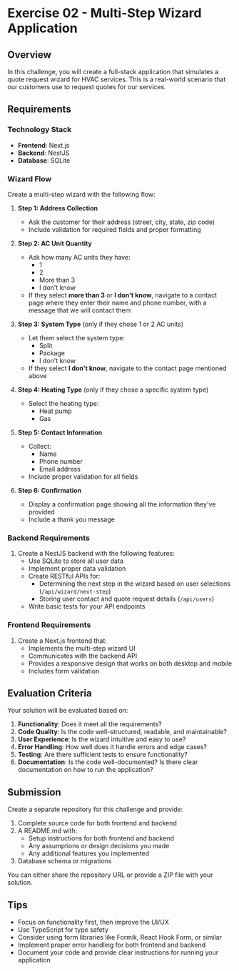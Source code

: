 # Exercise 02 - Multi-Step Wizard Application

## Overview

In this challenge, you will create a full-stack application that simulates a quote request wizard for HVAC services. This is a real-world scenario that our customers use to request quotes for our services.

## Requirements

### Technology Stack

- **Frontend**: Next.js
- **Backend**: NestJS
- **Database**: SQLite

### Wizard Flow

Create a multi-step wizard with the following flow:

1. **Step 1: Address Collection**
   - Ask the customer for their address (street, city, state, zip code)
   - Include validation for required fields and proper formatting

2. **Step 2: AC Unit Quantity**
   - Ask how many AC units they have:
     - 1
     - 2
     - More than 3
     - I don't know
   - If they select **more than 3** or **I don't know**, navigate to a contact page where they enter their name and phone number, with a message that we will contact them

3. **Step 3: System Type** (only if they chose 1 or 2 AC units)
   - Let them select the system type:
     - Split
     - Package
     - I don't know
   - If they select **I don't know**, navigate to the contact page mentioned above

4. **Step 4: Heating Type** (only if they chose a specific system type)
   - Select the heating type:
     - Heat pump
     - Gas

5. **Step 5: Contact Information**
   - Collect:
     - Name
     - Phone number
     - Email address
   - Include proper validation for all fields

6. **Step 6: Confirmation**
   - Display a confirmation page showing all the information they've provided
   - Include a thank you message

### Backend Requirements

1. Create a NestJS backend with the following features:
   - Use SQLite to store all user data
   - Implement proper data validation
   - Create RESTful APIs for:
     - Determining the next step in the wizard based on user selections (`/api/wizard/next-step`)
     - Storing user contact and quote request details (`/api/users`)
   - Write basic tests for your API endpoints

### Frontend Requirements

1. Create a Next.js frontend that:
   - Implements the multi-step wizard UI
   - Communicates with the backend API
   - Provides a responsive design that works on both desktop and mobile
   - Includes form validation

## Evaluation Criteria

Your solution will be evaluated based on:

1. **Functionality**: Does it meet all the requirements?
2. **Code Quality**: Is the code well-structured, readable, and maintainable?
3. **User Experience**: Is the wizard intuitive and easy to use?
4. **Error Handling**: How well does it handle errors and edge cases?
5. **Testing**: Are there sufficient tests to ensure functionality?
6. **Documentation**: Is the code well-documented? Is there clear documentation on how to run the application?

## Submission

Create a separate repository for this challenge and provide:

1. Complete source code for both frontend and backend
2. A README.md with:
   - Setup instructions for both frontend and backend
   - Any assumptions or design decisions you made
   - Any additional features you implemented
3. Database schema or migrations

You can either share the repository URL or provide a ZIP file with your solution.

## Tips

- Focus on functionality first, then improve the UI/UX
- Use TypeScript for type safety
- Consider using form libraries like Formik, React Hook Form, or similar
- Implement proper error handling for both frontend and backend
- Document your code and provide clear instructions for running your application